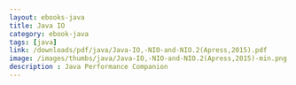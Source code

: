 ```yaml
---
layout: ebooks-java
title: Java IO 
category: ebook-java
tags: [java]
link: /downloads/pdf/java/Java-IO,-NIO-and-NIO.2(Apress,2015).pdf 
image: /images/thumbs/java/Java-IO,-NIO-and-NIO.2(Apress,2015)-min.png
description : Java Performance Companion 
---
```












